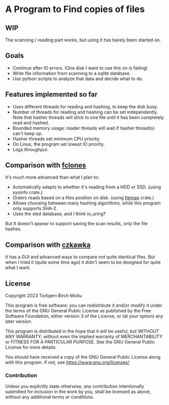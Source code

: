 # A Program to Find copies of files

## WIP

The scanning / reading part works, but using it has barely been started on.

## Goals

* Continue after IO errors. (One disk I want to use this on is failing)
* Write file information from scanning to a sqlite database.
* Use python scripts to analyze that data and decide what to do.

## Features implemented so far

* Uses different threads for reading and hashing, to keep the disk busy.
* Number of threads for reading and hashing can be set independently.
  Note that hasher threads will stick to one file until it has been completely read and hashed.
* Bounded memory usage: reader threads will wait if hasher thread(s) can't keep up.
* Hasher threads set minimum CPU priority.
* On Linux, the program set lowest IO priority.
* Logs throughput.

## Comparison with [fclones](https://github.com/pkolaczk/fclones)

It's much more advanced than what I plan to:

* Automatically adapts to whether it's reading from a HDD or SSD. (using sysinfo crate.)
* Orders reads based on a files position on disk. (using [fiemap](https://docs.rs/fiemap/latest/fiemap/) crate.)
* Allows choosing between many hashing algorithms, while this program only supports SHA-2.
* Uses the sled database, and I think io_uring?

But It doesn't appear to support saving the scan results, only the file hashes.

## Comparison with [czkawka](https://github.com/qarmin/czkawka)

It has a GUI and advanced ways to compare not quite identical files.
But when I tried it (quite some time ago) it didn't seem to be designed for quite what I want.

## License

Copyright 2023 Torbjørn Birch Moltu

This program is free software: you can redistribute it and/or modify it under the
terms of the GNU General Public License as published by the Free Software Foundation,
either version 3 of the License, or (at your option) any later version.

This program is distributed in the hope that it will be useful, but WITHOUT ANY WARRANTY;
without even the implied warranty of MERCHANTABILITY or FITNESS FOR A PARTICULAR PURPOSE.
See the GNU General Public License for more details.

You should have received a copy of the GNU General Public License along with this program.
If not, see https://www.gnu.org/licenses/

### Contribution

Unless you explicitly state otherwise, any contribution intentionally
submitted for inclusion in the work by you, shall be licensed as above,
without any additional terms or conditions.
